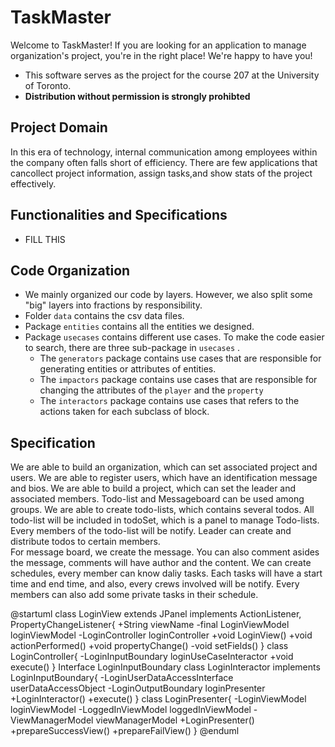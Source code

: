 TaskMaster
==================
Welcome to TaskMaster! If you are looking for an application to manage organization's project, you're in the
right place! We're happy to have you!

- This software serves as the project for the course 207 at the University of Toronto.
- **Distribution without permission is strongly prohibted**

Project Domain
--------------
In this era of technology, internal communication among employees within the company often falls short of efficiency.
There are few applications that cancollect project information, assign tasks,and show stats of the project effectively.

Functionalities and Specifications
----------------------------------

- FILL THIS

Code Organization
-----------------

- We mainly organized our code by layers. However, we also split some "big" layers into fractions by responsibility.
- Folder `data` contains the csv data files.
- Package `entities` contains all the entities we designed.
- Package `usecases` contains different use cases. To make the code easier to search, there are three sub-package
  in `usecases` .
    - The `generators` package contains use cases that are responsible for generating entities or attributes of
      entities.
    - The `impactors` package contains use cases that are responsible for changing the attributes of the `player` and
      the `property`
    - The `interactors` package contains use cases that refers to the actions taken for each subclass of block.

Specification
-------------
We are able to build an organization, which can set associated project and users.
We are able to register users, which have an identification message and bios.
We are able to build a project, which can set the leader and associated members. Todo-list and Messageboard can be used
among groups.
We are able to create todo-lists, which contains several todos. All todo-list will be included in todoSet, which is a
panel to manage Todo-lists. Every members of the todo-list will be notify. Leader can create and distribute todos to
certain members.  
For message board, we create the message. You can also comment asides the message, comments will have author and the
content.
We can create schedules, every member can know daliy tasks. Each tasks will have a start time and end time, and also,
every crews involved will be notify. Every members can also add some private tasks in their schedule.

@startuml
class LoginView extends JPanel implements ActionListener, PropertyChangeListener{
+String viewName
-final LoginViewModel loginViewModel
-LoginController loginController
+void LoginView()
+void actionPerformed()
+void propertyChange()
-void setFields()
}
class LoginController{
-LoginInputBoundary loginUseCaseInteractor
+void execute()
}
Interface LoginInputBoundary
class LoginInteractor implements LoginInputBoundary{
-LoginUserDataAccessInterface userDataAccessObject
-LoginOutputBoundary loginPresenter
+LoginInteractor()
+execute()
}
class LoginPresenter{
-LoginViewModel loginViewModel
-LoggedInViewModel loggedInViewModel
-ViewManagerModel viewManagerModel
+LoginPresenter()
+prepareSuccessView()
+prepareFailView()
}
@enduml